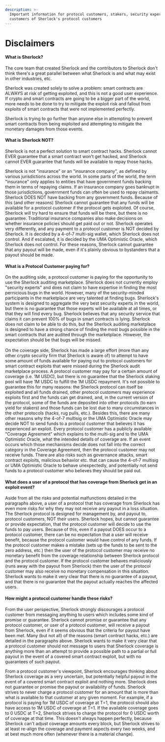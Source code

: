 ```yaml
---
description: >-
  Important information for protocol customers, stakers, security experts, and
  customers of Sherlock's protocol customers
---
```


# Disclaimers

#### What is Sherlock?

The core team that created Sherlock and the contributors to Sherlock don't think there's a great parallel between what Sherlock is and what may exist in other industries, etc.&#x20;

Sherlock was created solely to solve a problem: smart contracts are ALWAYS at risk of getting exploited, and this is not a good user experience. If crypto and smart contracts are going to be a bigger part of the world, more needs to be done to try to mitigate the exploit risk and fallout from exploits of smart contracts that were not implemented perfectly.&#x20;

Sherlock is trying to go further than anyone else in attempting to prevent smart contracts from being exploited and attempting to mitigate the monetary damages from those events.&#x20;

#### What is Sherlock NOT?

Sherlock is not a perfect solution to smart contract hacks. Sherlock cannot EVER guarantee that a smart contract won't get hacked, and Sherlock cannot EVER guarantee that funds will be available to repay those hacks.&#x20;

Sherlock is not "insurance" or an "insurance company", as defined by various jurisdictions across the world. In some parts of the world, the term "insurance" only applies to entities that have government funds backing them in terms of repaying claims. If an insurance company goes bankrupt in those jurisdictions, government funds can often be used to repay claimants. Sherlock DOES NOT have backing from any government funds. Because of this (and other reasons) Sherlock cannot guarantee that any funds will be available for a protocol customer if the protocol gets exploited. Of course, Sherlock will try hard to ensure that funds will be there, but there is no guarantee. Traditional insurance companies also make decisions on whether insurance policies should get paid out or not. Sherlock operates very differently, and any payment to a protocol customer is NOT decided by Sherlock. It is decided by a 4-of-7 multi-sig wallet, which Sherlock does not control. And if escalated, it is decided by the UMA Optimistic Oracle, which Sherlock does not control. For these reasons, Sherlock cannot guarantee that any payout will be made, even if it's plainly obvious to bystanders that a payout should be made.&#x20;

#### What is a Protocol Customer paying for?

On the auditing side, a protocol customer is paying for the opportunity to use the Sherlock auditing marketplace. Sherlock does not currently employ "security experts" and does not claim to have expertise in finding the most pernicious bugs in the world. However, many of the security-minded participants in the marketplace are very talented at finding bugs. Sherlock's system is designed to aggregate the very best security experts in the world, but there is no guarantee that those experts will be available at all times, or that they will find every bug. Sherlock believes that any security service that claims it can prevent 100% of bugs in smart contracts is lying. Sherlock does not claim to be able to do this, but the Sherlock auditing marketplace is designed to have a strong chance of finding the most bugs possible in the smart contracts that are audited through the marketplace. However, the expectation should be that bugs will be missed. \
\
On the coverage side, Sherlock has made a large effort (more than any other crypto security firm that Sherlock is aware of) to attempt to have some amount of funds available for paying out to protocol customers for smart contract exploits that were missed during the Sherlock audit marketplace process. A protocol customer may pay for a certain amount of coverage (i.e. 1M USDC), but there is no guarantee that the Sherlock staking pool will have 1M USDC to fulfill the 1M USDC repayment. It's not possible to guarantee this for many reasons: the Sherlock protocol can itself be exploited and all funds drained, other protocol customers may experience exploits first and the funds can get drained, and, in the current version of the protocol, some of the funds are deposited into other protocols (to earn yield for stakers) and those funds can be lost due to many circumstances in the other protocols (hacks, rug pulls, etc.). Besides this, there are many other reasons why the 4-of-7 multisig or the UMA Optimistic Oracle may decide NOT to send funds to a protocol customer that believes it has experienced an exploit. Every protocol customer has a publicly available "Coverage Agreement" which explains to the multi-sig and to the UMA Optimistic Oracle, what the intended details of coverage are. If an event occurs which those mechanisms decide does not fall into the correct category in the Coverage Agreement, then the protocol customer may not receive funds. There are also risks such as governance attacks, smart contract exploits, malicious behavior etc. that can cause the 4-of-7 multisig or UMA Optimistic Oracle to behave unexpectedly, and potentially not send funds to a protocol customer who believes they should be paid out.&#x20;

#### What does a user of a protocol that has coverage from Sherlock get in an exploit event?

Aside from all the risks and potential malfunctions detailed in the paragraphs above, a user of a protocol that has coverage from Sherlock has even more risks for why they may not receive any payout in a loss situation. The Sherlock protocol is designed for management by, and payout to, protocol customers, NOT their users. Sherlock hopes, but cannot guarantee or provide expectation, that the protocol customer will decide to use the funds to pay users. Because of this, even if a payout DOES occur to a protocol customer, there can be no expectation that a user will receive benefit, because the protocol customer would have control of any funds. If the protocol customer makes a mistake (sets up the funds to be sent to the zero address, etc.) then the user of the protocol customer may receive no monetary benefit from the coverage relationship between Sherlock protocol and the protocol customer. If the protocol customer behaves maliciously (runs away with the payout from Sherlock) then the user of the protocol customer may also receive no monetary compensation in this situation. Sherlock wants to make it very clear that there is no guarantee of a payout, and that there is no guarantee that the payout actually reaches the affected users.

#### How might a protocol customer handle these risks?

From the user perspective, Sherlock strongly discourages a protocol customer from messaging anything to users which includes some kind of promise or guarantee. Sherlock cannot promise or guarantee that any protocol customer, or user of a protocol customer, will receive a payout from Sherlock, even if it seems obvious that the criteria for payout have been met. Many (but not all) of the reasons (smart contract hacks, etc.) are detailed in the paragraphs above. Sherlock wants to make it very clear that a protocol customer should not message to users that Sherlock coverage is anything more than an attempt to provide a possible path to a partial or full payout in the event of a covered smart contract exploit, but with no guarantees of such payout.&#x20;

From a protocol customer's viewpoint, Sherlock encourages thinking about Sherlock coverage as a very uncertain, but potentially helpful payout in the event of a covered smart contract exploit and nothing more. Sherlock does not guarantee or promise the payout or availability of funds. Sherlock strives to never charge a protocol customer for an amount that is more than what is available to that customer at any given moment. For example, if a protocol is paying for 1M USDC of coverage at T=1, the protocol should also have access to 1M USDC of coverage at T=1. If the available coverage goes to 0 USDC at T=2, Sherlock strives to charge the protocol for 0 USDC worth of coverage at that time. This doesn't always happen perfectly, because Sherlock can't adjust coverage amounts every block, but Sherlock strives to at least re-align the coverage and payment aspects every two weeks, and at best much more often (whenever there is a material change).&#x20;
